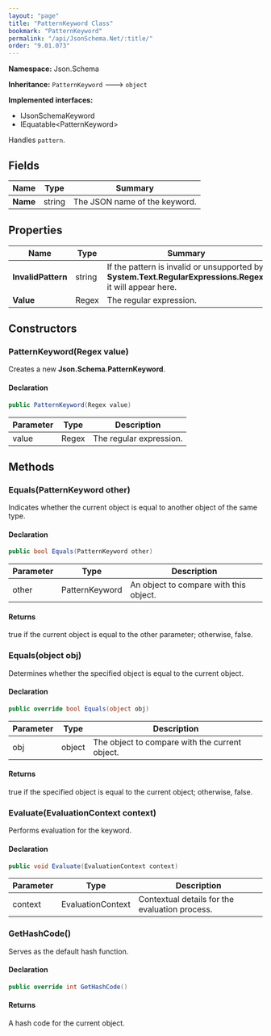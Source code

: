 ```yaml
---
layout: "page"
title: "PatternKeyword Class"
bookmark: "PatternKeyword"
permalink: "/api/JsonSchema.Net/:title/"
order: "9.01.073"
---
```

**Namespace:** Json.Schema

**Inheritance:**
`PatternKeyword`
 🡒 
`object`

**Implemented interfaces:**

- IJsonSchemaKeyword
- IEquatable\<PatternKeyword\>

Handles `pattern`.

## Fields

| Name | Type | Summary |
|---|---|---|
| **Name** | string | The JSON name of the keyword. |

## Properties

| Name | Type | Summary |
|---|---|---|
| **InvalidPattern** | string | If the pattern is invalid or unsupported by **System.Text.RegularExpressions.Regex**, it will appear here. |
| **Value** | Regex | The regular expression. |

## Constructors

### PatternKeyword(Regex value)

Creates a new **Json.Schema.PatternKeyword**.

#### Declaration

```c#
public PatternKeyword(Regex value)
```

| Parameter | Type | Description |
|---|---|---|
| value | Regex | The regular expression. |


## Methods

### Equals(PatternKeyword other)

Indicates whether the current object is equal to another object of the same type.

#### Declaration

```c#
public bool Equals(PatternKeyword other)
```

| Parameter | Type | Description |
|---|---|---|
| other | PatternKeyword | An object to compare with this object. |


#### Returns

true if the current object is equal to the <paramref name="other">other</paramref> parameter; otherwise, false.

### Equals(object obj)

Determines whether the specified object is equal to the current object.

#### Declaration

```c#
public override bool Equals(object obj)
```

| Parameter | Type | Description |
|---|---|---|
| obj | object | The object to compare with the current object. |


#### Returns

true if the specified object  is equal to the current object; otherwise, false.

### Evaluate(EvaluationContext context)

Performs evaluation for the keyword.

#### Declaration

```c#
public void Evaluate(EvaluationContext context)
```

| Parameter | Type | Description |
|---|---|---|
| context | EvaluationContext | Contextual details for the evaluation process. |


### GetHashCode()

Serves as the default hash function.

#### Declaration

```c#
public override int GetHashCode()
```


#### Returns

A hash code for the current object.

